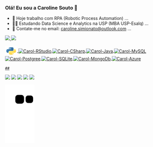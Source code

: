 ### Olá! Eu sou a Caroline Souto 👋

- 🤖 Hoje trabalho com RPA (Robotic Process Automation) ...
- 👩‍🔬 Estudando Data Science e Analytics na USP (MBA USP-Esalq) ...
- 📧 Contate-me no email: caroline.simionato@outlook.com ...

<div align="left">
  <a href="https://github.com/carolinesouto">
  <img height="180em" src="https://github-readme-stats.vercel.app/api?username=carolinesouto&show_icons=true&theme=dracula&include_all_commits=true&count_private=true"/>
  <img height="180em" src="https://github-readme-stats.vercel.app/api/top-langs/?username=carolinesouto&layout=compact&langs_count=7&theme=dracula"/>
</div>

<div style="display: inline_block"><br>
  <img align="center" alt="Carol-Python" height="30" width="40" src="https://raw.githubusercontent.com/devicons/devicon/master/icons/python/python-original.svg">
  <img align="center" alt="Carol-RStudio" height="30" width="40" src="https://cdn.jsdelivr.net/gh/devicons/devicon/icons/rstudio/rstudio-original.svg">
  <img align="center" alt="Carol-CSharp" height="30" width="40" src="https://cdn.jsdelivr.net/gh/devicons/devicon/icons/csharp/csharp-original.svg">
  <img align="center" alt="Carol-Java" height="30" width="40" src="https://cdn.jsdelivr.net/gh/devicons/devicon/icons/java/java-original.svg">
  <img align="center" alt="Carol-MySQL" height="30" width="40" src="https://cdn.jsdelivr.net/gh/devicons/devicon/icons/mysql/mysql-original.svg">
  <img align="center" alt="Carol-Postgree" height="30" width="40" src="https://cdn.jsdelivr.net/gh/devicons/devicon/icons/postgresql/postgresql-original.svg">
  <img align="center" alt="Carol-SQLite" height="30" width="40" src="https://cdn.jsdelivr.net/gh/devicons/devicon/icons/sqlite/sqlite-original.svg">
  <img align="center" alt="Carol-MongoDb" height="30" width="40" src="https://cdn.jsdelivr.net/gh/devicons/devicon/icons/mongodb/mongodb-original-wordmark.svg"> 
  <img align="center" alt="Carol-Azure" height="30" width="40" src="https://cdn.jsdelivr.net/gh/devicons/devicon/icons/azure/azure-original.svg"> 
   
  </div>
 
    ##
 
<div> 
  <a href= "mailto:carolestudante2014@gmail.com" target="_blank"><img src="https://img.shields.io/badge/Gmail-D14836?style=for-the-badge&logo=gmail&logoColor=white" target="_blank"></a>
  <a href="https://www.instagram.com/souto__carol" target="_blank"><img src="https://img.shields.io/badge/-Instagram-%23E4405F?style=for-the-badge&logo=instagram&logoColor=white" target="_blank"></a>
  <a href="wa.link/k4er0k" target="_blank"><img src="https://img.shields.io/badge/WhatsApp-25D366?style=for-the-badge&logo=whatsapp&logoColor=white" target="_blank"></a> 
   <a href = "mailto:caroline.simionato@outlook.com"><img src="https://img.shields.io/badge/Microsoft_Outlook-0078D4?style=for-the-badge&logo=microsoft-outlook&logoColor=white" target="_blank"></a>
  <a href="https://www.linkedin.com/in/caroline-souto-54b306172" target="_blank"><img src="https://img.shields.io/badge/-LinkedIn-%230077B5?style=for-the-badge&logo=linkedin&logoColor=white" target="_blank"></a>  
 
  ![Snake animation](https://github.com/rafaballerini/rafaballerini/blob/output/github-contribution-grid-snake.svg)
 
</div>

